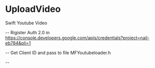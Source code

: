 # UploadVideo
Swift Youtube Video

-- Rigister Auth 2.0 in https://console.developers.google.com/apis/credentials?project=nail-eb784&pli=1

-- Get Client ID and pass to file MFYoutubeloader.h

--
